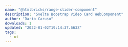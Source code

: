 ```yaml
---
name: "@htmlbricks/range-slider-component"
description: "Svelte Boostrap Video Card WebComponent"
author: "Dario Caruso"
downloads: 1
updated: "2022-01-02T19:14:37.663Z"
tags: 
  - ui
---
```

